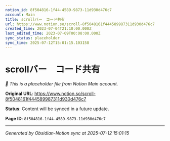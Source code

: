 ```yaml
---
notion_id: 8f504816-1f44-4589-9873-11d930d476c7
account: Main
title: scrollバー　コード共有
url: https://www.notion.so/scroll-8f5048161f444589987311d930d476c7
created_time: 2023-07-04T21:10:00.000Z
last_edited_time: 2023-07-09T00:08:00.000Z
sync_status: placeholder
sync_time: 2025-07-12T15:01:15.103158
---
```


# scrollバー　コード共有

*🔄 This is a placeholder file from Notion Main account.*

**Original URL**: https://www.notion.so/scroll-8f5048161f444589987311d930d476c7

**Status**: Content will be synced in a future update.

**Page ID**: `8f504816-1f44-4589-9873-11d930d476c7`

---

*Generated by Obsidian-Notion sync at 2025-07-12 15:01:15*
